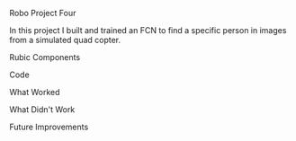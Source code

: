 Robo Project Four

In this project I built and trained an FCN to find a specific person in images from a simulated quad copter.

Rubic Components

Code

What Worked

What Didn't Work

Future Improvements
